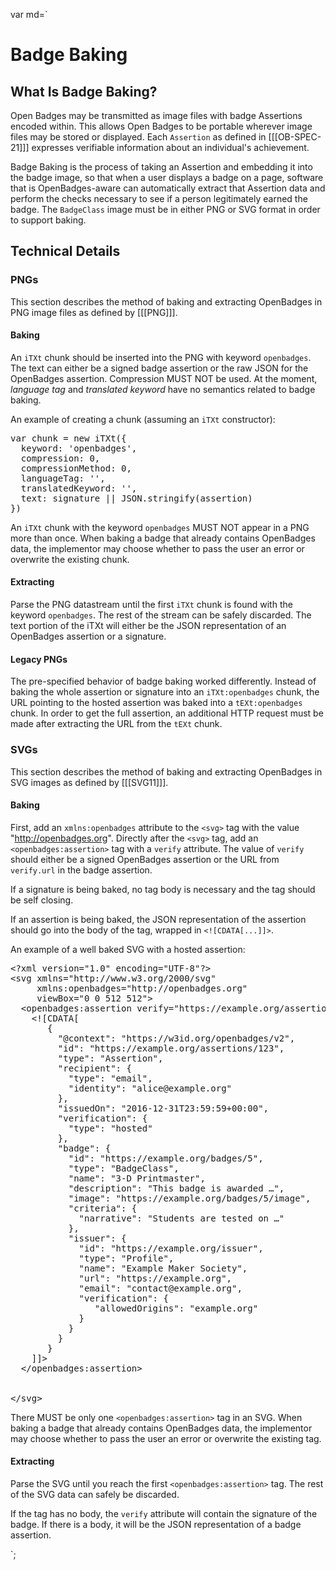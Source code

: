 var md=`

# Badge Baking

## What Is Badge Baking?

Open Badges may be transmitted as image files with badge Assertions encoded within. This allows Open Badges to be portable wherever image files may be stored or displayed. Each <a data-cite="OB-SPEC-21#assertion"><code>Assertion</code></a> as defined in [[[OB-SPEC-21]]] expresses verifiable information about an individual's achievement. 

Badge Baking is the process of taking an Assertion and embedding it into the badge image, so that when a user displays a badge on a page, software that is OpenBadges-aware can automatically extract that Assertion data and perform the checks necessary to see if a person legitimately earned the badge. The <a data-cite="OB-SPEC-21#badgeclass"><code>BadgeClass</code></a> image must be in either PNG or SVG format in order to support baking.

## Technical Details

### PNGs

This section describes the method of baking and extracting OpenBadges in PNG image files as defined by [[[PNG]]].

#### Baking

An <a data-cite="PNG#11iTXt"><code>iTXt</code></a> chunk should be inserted into the PNG with keyword <code>openbadges</code>. The text can either be a signed badge assertion or the raw JSON for the OpenBadges assertion. Compression MUST NOT be used. At the moment, *language tag* and *translated keyword* have no semantics related to badge baking.

An example of creating a chunk (assuming an <code>iTXt</code> constructor):

<pre>
var chunk = new iTXt({
  keyword: 'openbadges',
  compression: 0,
  compressionMethod: 0,
  languageTag: '',
  translatedKeyword: '',
  text: signature || JSON.stringify(assertion)
})
</pre>

An <code>iTXt</code> chunk with the keyword <code>openbadges</code> MUST NOT appear in a PNG more than once. When baking a badge that already contains OpenBadges data, the implementor may choose whether to pass the user an error or overwrite the existing chunk.

#### Extracting

Parse the PNG datastream until the first <a data-cite="PNG#11iTXt"><code>iTXt</code></a> chunk is found with the keyword <code>openbadges</code>. The rest of the stream can be safely discarded. The text portion of the iTXt will either be the JSON representation of an OpenBadges assertion or a signature.

#### Legacy PNGs

The pre-specified behavior of badge baking worked differently. Instead of baking the whole assertion or signature into an <code>iTXt:openbadges</code> chunk, the URL pointing to the hosted assertion was baked into a <code>tEXt:openbadges</code> chunk. In order to get the full assertion, an additional HTTP request must be made after extracting the URL from the <code>tEXt</code> chunk.

### SVGs

This section describes the method of baking and extracting OpenBadges in SVG images as defined by [[[SVG11]]].

#### Baking

First, add an <code>xmlns:openbadges</code> attribute to the <code>&lt;svg></code> tag with the value "http://openbadges.org". Directly after the <code>&lt;svg></code> tag, add an <code>&lt;openbadges:assertion></code> tag with a <code>verify</code> attribute. The value of <code>verify</code> should either be a signed OpenBadges assertion or the URL from <code>verify.url</code> in the badge assertion.

If a signature is being baked, no tag body is necessary and the tag should be self closing.

If an assertion is being baked, the JSON representation of the assertion should go into the body of the tag, wrapped in <code>&lt;![CDATA[...]]></code>.

An example of a well baked SVG with a hosted assertion:

<pre>
&lt;?xml version="1.0" encoding="UTF-8"?>
&lt;svg xmlns="http://www.w3.org/2000/svg"
     xmlns:openbadges="http://openbadges.org"
     viewBox="0 0 512 512">
  &lt;openbadges:assertion verify="https://example.org/assertions/123">
    &lt;![CDATA[
	   {
	     "@context": "https://w3id.org/openbadges/v2",
	     "id": "https://example.org/assertions/123",
	     "type": "Assertion",
	     "recipient": {
	       "type": "email",
	       "identity": "alice@example.org"
	     },
	     "issuedOn": "2016-12-31T23:59:59+00:00",
	     "verification": {
	       "type": "hosted"
	     },
	     "badge": {
	       "id": "https://example.org/badges/5",
		   "type": "BadgeClass",	       
	       "name": "3-D Printmaster",
	       "description": "This badge is awarded …",
	       "image": "https://example.org/badges/5/image",
	       "criteria": {
	         "narrative": "Students are tested on …"
	       },
	       "issuer": {
	         "id": "https://example.org/issuer",
	         "type": "Profile",
	         "name": "Example Maker Society",
	         "url": "https://example.org",
	         "email": "contact@example.org",
	         "verification": {
	            "allowedOrigins": "example.org"
	         }
	       }
	     }
	   }
    ]]>
  &lt;/openbadges:assertion>

  <rest-of-document...>
&lt;/svg>
</pre>

There MUST be only one <code>&lt;openbadges:assertion></code> tag in an SVG. When baking a badge that already contains OpenBadges data, the implementor may choose whether to pass the user an error or overwrite the existing tag.

#### Extracting

Parse the SVG until you reach the first <code>&lt;openbadges:assertion></code> tag. The rest of the SVG data can safely be discarded.

If the tag has no body, the <code>verify</code> attribute will contain the signature of the badge. If there is a body, it will be the JSON representation of a badge assertion.

<div></div>
`;